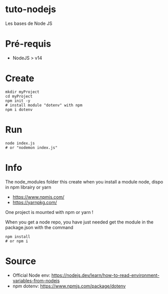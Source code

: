 # tuto-nodejs
Les bases de Node JS

# Pré-requis
  - NodeJS > v14

# Create
```
mkdir myProject
cd myProject
npm init -y
# install module "dotenv" with npm
npm i dotenv
```

# Run
```
node index.js
# or "nodemon index.js"
```

# Info
The node_modules folder this create when you install a module node, dispo in npm librairy or yarn
  - https://www.npmjs.com/
  - https://yarnpkg.com/

One project is mounted with npm or yarn !

When you get a node repo, you have just needed get the module in the package.json with the command
```
npm install
# or npm i
```

# Source
  - Official Node env: https://nodejs.dev/learn/how-to-read-environment-variables-from-nodejs
  - npm dotenv: https://www.npmjs.com/package/dotenv


